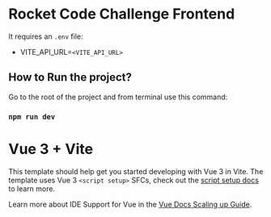 # Rocket Code Challenge Frontend



It requires an `.env` file:
- VITE_API_URL=`<VITE_API_URL>`

## How to Run the project? 
Go to the root of the project and from terminal use this command:

### `npm run dev`


# Vue 3 + Vite

This template should help get you started developing with Vue 3 in Vite. The template uses Vue 3 `<script setup>` SFCs, check out the [script setup docs](https://v3.vuejs.org/api/sfc-script-setup.html#sfc-script-setup) to learn more.

Learn more about IDE Support for Vue in the [Vue Docs Scaling up Guide](https://vuejs.org/guide/scaling-up/tooling.html#ide-support).
